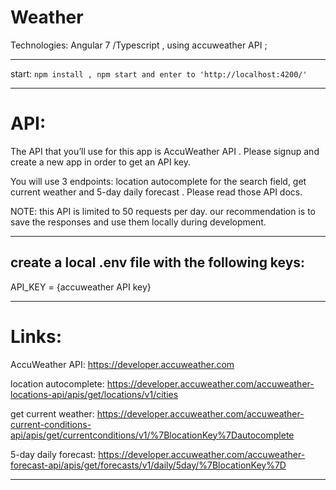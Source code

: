 # Weather 

Technologies: Angular 7 /Typescript , using accuweather API ;

***

start: ``` npm install , npm start and enter to 'http://localhost:4200/' ```

***
# API: 
The API that you’ll use for this app is AccuWeather API . Please signup and create a new app in
order to get an API key.

You will use 3 endpoints: location autocomplete for the search field, get current weather and
5-day daily forecast . Please read those API docs.

NOTE: this API is limited to 50 requests per day. our recommendation is to save the responses
and use them locally during development.
***
## create a local .env file with the following keys:

API_KEY = {accuweather API key}
***
# Links:
AccuWeather API: https://developer.accuweather.com

location autocomplete: https://developer.accuweather.com/accuweather-locations-api/apis/get/locations/v1/cities

get current weather: https://developer.accuweather.com/accuweather-current-conditions-api/apis/get/currentconditions/v1/%7BlocationKey%7Dautocomplete

5-day daily forecast: https://developer.accuweather.com/accuweather-forecast-api/apis/get/forecasts/v1/daily/5day/%7BlocationKey%7D
***
